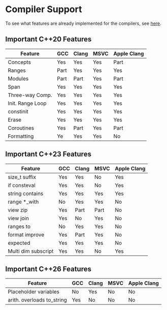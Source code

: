 # Compiler Support

To see what features are already implemented for the compilers, see [here](https://en.cppreference.com/w/cpp/compiler_support).

## Important C++20 Features

| Feature          | GCC  | Clang | MSVC | Apple Clang |
| ---------------- | ---- | ----- | ---- | ----------- |
| Concepts         | Yes  | Yes   | Yes  | Part        |
| Ranges           | Part | Yes   | Yes  | Yes         |
| Modules          | Part | Part  | Yes  | Part        |
| Span             | Yes  | Yes   | Yes  | Yes         |
| Three-way Comp.  | Yes  | Yes   | Yes  | Yes         |
| Init. Range Loop | Yes  | Yes   | Yes  | Yes         |
| constinit        | Yes  | Yes   | Yes  | Yes         |
| Erase            | Yes  | Yes   | Yes  | Yes         |
| Coroutines       | Yes  | Part  | Yes  | Part        |
| Formatting       | Ye   | Yes   | Yes  | No          |

## Important C++23 Features

| Feature             | GCC  | Clang | MSVC | Apple Clang |
| ------------------- | ---- | ----- | ---- | ----------- |
| size_t suffix       | Yes  | Yes   | No   | Yes         |
| if consteval        | Yes  | Yes   | No   | Yes         |
| string contains     | Yes  | Yes   | Yes  | Yes         |
| range *_with        | No   | Yes   | Yes  | No          |
| view zip            | Yes  | Part  | Part | No          |
| view join           | Yes  | No    | Yes  | No          |
| ranges to           | No   | Yes   | Yes  | No          |
| format improve      | Yes  | Part  | Yes  | No          |
| expected            | Yes  | Yes   | Yes  | No          |
| Multi dim subscript | Yes  | Yes   | No   | Yes          |

## Important C++26 Features

| Feature                     | GCC  | Clang | MSVC | Apple Clang |
| --------------------------- | ---- | ----- | ---- | ----------- |
| Placeholder variables       | No   | Yes   | No   | No  
| arith. overloads to_string  | Yes  | No    | No   | No  
